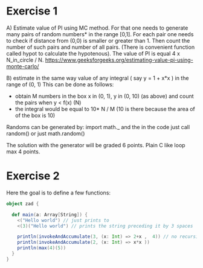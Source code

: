 # Exercise 1
A) Estimate value of PI using MC method. 
For that one needs to generate many pairs of random numbers* in the range [0,1].
For each pair one needs to check if distance from (0,0) is smaller or greater than 1. 
Then count the number of such pairs and number of all pairs. 
(There is convenient function called hypot to calculate the hypotenous). 
The value of PI is equal 4 x N_in_circle / N.
https://www.geeksforgeeks.org/estimating-value-pi-using-monte-carlo/

B) estimate in the same way value of any integral ( say y = 1 + x*x ) in the range of (0, 1)
This can be done as follows:
  * obtain M numbers in the box x in (0, 1), y in (0, 10) (as above) and count the pairs when y < f(x) (N)
  * the integral would be equal to 10* N / M  (10 is there because the area of of the box is 10)

Randoms can be generated by: import math._ and the in the code just call random() or just math.random()

The solution with the generator will be graded 6 points. 
Plain C like loop max 4 points.


# Exercise 2
Here the goal is to define a few functions:
```scala
object zad {

  def main(a: Array[String]) {
    <("Hello world") // just prints to 
    <(3)("Hello world") // prints the string preceding it by 3 spaces

    println(invokeAndAccumulate(3, (x: Int) => 2+x ,  4)) // no recursion needed, 3 is an initial value of arg passed to function, 4 number of repetitions
    println(invokeAndAccumulate(2, (x: Int) => x*x ))
    println(max(4)(5))
  }
}
```